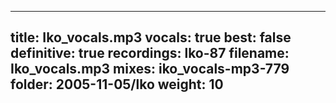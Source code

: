 
---
title: Iko_vocals.mp3
vocals: true
best: false
definitive: true
recordings: lko-87
filename: Iko_vocals.mp3
mixes: iko_vocals-mp3-779
folder: 2005-11-05/lko
weight: 10
---
